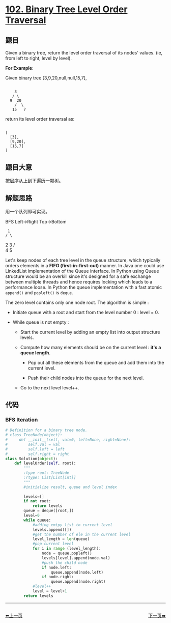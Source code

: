 # [102. Binary Tree Level Order Traversal](https://leetcode.com/problems/binary-tree-level-order-traversal/)

## 题目


Given a binary tree, return the level order traversal of its nodes' values. (ie, from left to right, level by level).

**For Example**:

Given binary tree [3,9,20,null,null,15,7],

```

    3
   / \
  9  20
    /  \
   15   7

```

return its level order traversal as:

```

[
  [3],
  [9,20],
  [15,7]
]

```
 

## 题目大意

按层序从上到下遍历一颗树。

## 解题思路

用一个队列即可实现。

BFS Left->Right Top->Bottom

     1
    / \
   2   3
  / \
 4   5

Let's keep nodes of each tree level in the queue structure, which typically orders elements in a **FIFO (first-in-first-out)** manner. In Java one could use LinkedList implementation of the Queue interface. In Python using Queue structure would be an overkill since it's designed for a safe exchange between multiple threads and hence requires locking which leads to a performance loose. In Python the queue implementation with a fast atomic ``append()`` and ``popleft()`` is ``deque``.

The zero level contains only one node root. The algorithm is simple :

- Initiate queue with a root and start from the level number 0 : level = 0.

- While queue is not empty :

    - Start the current level by adding an empty list into output structure levels.

    - Compute how many elements should be on the current level : **it's a queue length**.

        - Pop out all these elements from the queue and add them into the current level.

        - Push their child nodes into the queue for the next level.

    - Go to the next level level++.




## 代码
### BFS Iteration
```python
# Definition for a binary tree node.
# class TreeNode(object):
#     def __init__(self, val=0, left=None, right=None):
#         self.val = val
#         self.left = left
#         self.right = right
class Solution(object):
    def levelOrder(self, root):
        """
        :type root: TreeNode
        :rtype: List[List[int]]
        """
        #initialize result, queue and level index
        
        levels=[]
        if not root:
            return levels
        queue = deque([root,])
        level=0
        while queue:
            #adding emtpy list to current level
            levels.append([])
            #get the number of ele in the current level
            level_length = len(queue)
            #pop current level
            for i in range (level_length):
                node = queue.popleft()
                levels[level].append(node.val)
                #push the child node
                if node.left:
                    queue.append(node.left)
                if node.right:
                    queue.append(node.right)
            #level++
            level = level+1
        return levels

```


----------------------------------------------
<div style="display: flex;justify-content: space-between;align-items: center;">
<p><a href="https://github.com/yuxinhuang/Leetcode/blob/main/website/content/ChapterFour/0100~0199/0101.Symmetric-Tree.md/">⬅️上一页</a></p>
<p><a href="https://github.com/yuxinhuang/Leetcode/blob/main/website/content/ChapterFour/0100~0199/0103.Binary-Tree-Zigzag-Level-Order-Traversal.md/">下一页➡️</a></p>
</div>
